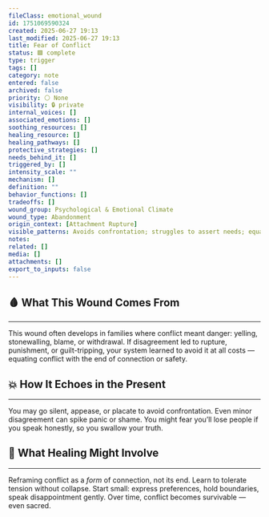 ```yaml
---
fileClass: emotional_wound
id: 1751069590324
created: 2025-06-27 19:13
last_modified: 2025-06-27 19:13
title: Fear of Conflict
status: 🟩 complete
type: trigger
tags: []
category: note
entered: false
archived: false
priority: ⚪ None
visibility: 🔒 private
internal_voices: []
associated_emotions: []
soothing_resources: []
healing_resource: []
healing_pathways: []
protective_strategies: []
needs_behind_it: []
triggered_by: []
intensity_scale: ""
mechanism: []
definition: ""
behavior_functions: []
tradeoffs: []
wound_group: Psychological & Emotional Climate
wound_type: Abandonment
origin_context: [Attachment Rupture]
visible_patterns: Avoids confrontation; struggles to assert needs; equates conflict with rejection
notes: 
related: []
media: []
attachments: []
export_to_inputs: false
---
```


## 🩸 What This Wound Comes From
---
This wound often develops in families where conflict meant danger: yelling, stonewalling, blame, or withdrawal. If disagreement led to rupture, punishment, or guilt-tripping, your system learned to avoid it at all costs — equating conflict with the end of connection or safety.

## 💥 How It Echoes in the Present
---
You may go silent, appease, or placate to avoid confrontation. Even minor disagreement can spike panic or shame. You might fear you’ll lose people if you speak honestly, so you swallow your truth.

## 🧪 What Healing Might Involve
---
Reframing conflict as a *form* of connection, not its end. Learn to tolerate tension without collapse. Start small: express preferences, hold boundaries, speak disappointment gently. Over time, conflict becomes survivable — even sacred.
